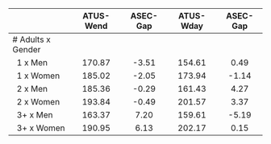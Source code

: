 
|                      |    ATUS-Wend |     ASEC-Gap |    ATUS-Wday |     ASEC-Gap |
| -------------------- | :----------: | :----------: | :----------: | :----------: |
| # Adults x Gender    |              |              |              |              |
| &nbsp;&nbsp;1 x Men  |       170.87 |        -3.51 |       154.61 |         0.49 |
| &nbsp;&nbsp;1 x Women |       185.02 |        -2.05 |       173.94 |        -1.14 |
| &nbsp;&nbsp;2 x Men  |       185.36 |        -0.29 |       161.43 |         4.27 |
| &nbsp;&nbsp;2 x Women |       193.84 |        -0.49 |       201.57 |         3.37 |
| &nbsp;&nbsp;3+ x Men |       163.37 |         7.20 |       159.61 |        -5.19 |
| &nbsp;&nbsp;3+ x Women |       190.95 |         6.13 |       202.17 |         0.15 |

